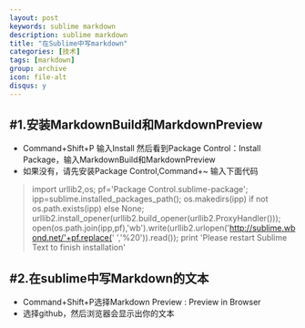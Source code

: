 ```yaml
---
layout: post
keywords: sublime markdown
description: sublime markdown
title: "在Sublime中写markdown"
categories: [技术]
tags: [markdown]
group: archive
icon: file-alt
disqus: y
---
```



#1.安装MarkdownBuild和MarkdownPreview
------------
 - Command+Shift+P 输入Install 然后看到Package Control：Install Package，输入MarkdownBuild和MarkdownPreview
 - 如果没有，请先安装Package Control,Command+~ 输入下面代码

> import urllib2,os; pf='Package Control.sublime-package';
> ipp=sublime.installed_packages_path(); os.makedirs(ipp) if not
> os.path.exists(ipp) else None;
> urllib2.install_opener(urllib2.build_opener(urllib2.ProxyHandler()));
> open(os.path.join(ipp,pf),'wb').write(urllib2.urlopen('http://sublime.wbond.net/'+pf.replace('
> ','%20')).read()); print 'Please restart Sublime Text to finish
> installation'

#2.在sublime中写Markdown的文本
------------
 - Command+Shift+P选择Markdown Preview : Preview in Browser
 - 选择github，然后浏览器会显示出你的文本
